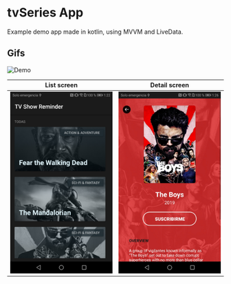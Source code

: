 # tvSeries App
Example demo app made in kotlin, using MVVM and LiveData.

## Gifs
![Demo](test.gif)

List screen | Detail screen
---------|---------
![List](main_screen.jpg)|![Detail](detail_screen.jpg)
